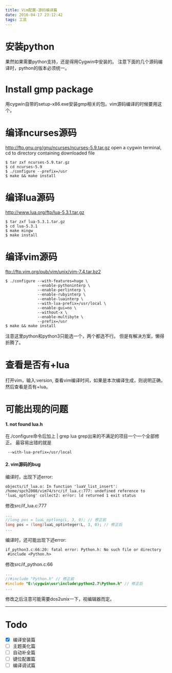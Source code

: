 ```yaml
---
title: Vim配置-源码编译篇
date: 2016-04-17 23:12:42
tags: 工具
---
```


# 安装python
果然如果需要python支持，还是得用Cygwin中安装的。
注意下面的几个源码编译时，python的版本必须统一。

# Install gmp package
用cygwin自带的setup-x86.exe安装gmp相关的包。vim源码编译的时候要用这个。

# 编译ncurses源码
http://ftp.gnu.org/gnu/ncurses/ncurses-5.9.tar.gz
open a cygwin terminal,
cd to directory containing downloaded file
```shell
$ tar zxf ncurses-5.9.tar.gz
$ cd ncurses-5.9
$ ./configure --prefix=/usr
$ make && make install
```

# 编译lua源码
http://www.lua.org/ftp/lua-5.3.1.tar.gz
```shell
$ tar zxf lua-5.3.1.tar.gz
$ cd lua-5.3.1
$ make mingw
$ make install
```

# 编译vim源码
ftp://ftp.vim.org/pub/vim/unix/vim-7.4.tar.bz2
```shell
$ ./configure --with-features=huge \
              --enable-pythoninterp \
              --enable-perlinterp \
              --enable-rubyinterp \
              --enable-luainterp \
              --with-lua-prefix=/usr/local \
              --enable-gui=no \
              --without-x \
              --enable-multibyte \
              --prefix=/usr
$ make && make install
```
注意这里python和python3只能选一个，两个都选不行。
但是有解决方案，懒得折腾了。

# 查看是否有+lua
打开vim，输入:version, 查看vim编译时间，如果是本次编译生成，则说明正确，然后查看是否有+lua。

# 可能出现的问题
#### 1. not found lua.h
在./configure命令后加上 | grep lua
grep出来的不满足的项目一个一个全部修正。
最容易出错的就是

     --with-lua-prefix=/usr/local

#### 2. vim源码的bug
编译时，出现下述error:
```shell
objects/if_lua.o: In function 'luaV_list_insert':
/home/spch2008/vim74/src/if_lua.c:777: undefined reference to 'luaL_optlong' collect2: error: ld returned 1 exit status
```
修改src/if_lua.c:777
```c
...
//long pos = luaL_optlong(L, 3, 0); // 修正前
long pos = (long)luaL_optinteger(L, 3, 0); // 修正后
...
```

编译时，还可能出现下述error:
```shell
if_python3.c:66:20: fatal error: Python.h: No such file or directory
 #include <Python.h>
```
修改src/if_python.c:66
```c
...
//#include "Python.h" // 修正前
#include "E:\cygwin\usr\include\python2.7\Python.h" // 修正后
...
```
修改之后注意可能需要dos2unix一下，视编辑器而定。

---
# Todo
- [x] 编译安装篇
- [ ] 主题美化篇
- [ ] 自动补全篇
- [ ] 键位配置篇
- [ ] 编译调试篇
